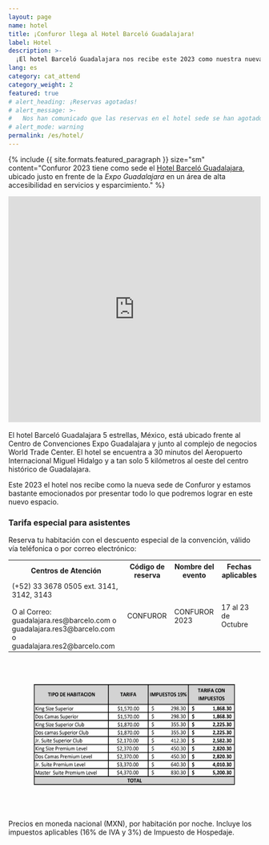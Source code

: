 ```yaml
---
layout: page
name: hotel
title: ¡Confuror llega al Hotel Barceló Guadalajara!
label: Hotel
description: >-
  ¡El hotel Barceló Guadalajara nos recibe este 2023 como nuestra nueva casa! Más detalles aquí.
lang: es
category: cat_attend
category_weight: 2
featured: true
# alert_heading: ¡Reservas agotadas!
# alert_message: >-
#   Nos han comunicado que las reservas en el hotel sede se han agotado. En los próximos días proporcionaremos información de hoteles cercanos a los que puedan acceder otros interesados en reservar cerca del evento.
# alert_mode: warning
permalink: /es/hotel/
---
```


{%
  include {{ site.formats.featured_paragraph }}
  size="sm"
  content="Confuror 2023 tiene como sede el <a href='https://www.barcelo.com/es-mx/barcelo-guadalajara/' target='_blank'>Hotel Barceló Guadalajara</a>, ubicado justo en frente de la <i>Expo Guadalajara</i> en un área de alta accesibilidad en servicios y esparcimiento."
%}

<div class="container-overflow">
<iframe src="https://www.google.com/maps/embed?pb=!1m14!1m8!1m3!1d14933.541399949774!2d-103.3896899!3d20.6538958!3m2!1i1024!2i768!4f13.1!3m3!1m2!1s0x842145c130765ee9%3A0x4b8359e36be3e68d!2sBarcel%C3%B3%20Guadalajara!5e0!3m2!1ses-419!2smx!4v1678403624145!5m2!1ses-419!2smx" width="100%" height="450" style="border:0;" allowfullscreen="" loading="lazy" referrerpolicy="no-referrer-when-downgrade"></iframe>
</div>

El hotel Barceló Guadalajara 5 estrellas, México, está ubicado frente al Centro de Convenciones Expo Guadalajara y junto al complejo de negocios World Trade Center. El hotel se encuentra a 30 minutos del Aeropuerto Internacional Miguel Hidalgo y a tan solo 5 kilómetros al oeste del centro histórico de Guadalajara.

Este 2023 el hotel nos recibe como la nueva sede de Confuror y estamos bastante emocionados por presentar todo lo que podremos lograr en este nuevo espacio.

### Tarifa especial para asistentes

Reserva tu habitación con el descuento especial de la convención, válido vía teléfonica o por correo electrónico:

<div class="room-booking-table__wrapper">
  <table class="room-booking-table">
    <tr>
      <th>Centros de Atención</th>
      <th>Código de reserva</th>
      <th>Nombre del evento</th>
      <th>Fechas aplicables</th>
    </tr>
    <tr>
      <td>(+52) 33 3678 0505 ext. 3141, 3142, 3143<br><br>O al Correo:<br>guadalajara.res@barcelo.com o guadalajara.res3@barcelo.com o guadalajara.res2@barcelo.com</td>
      <td style="vertical-align: middle;">CONFUROR</td>
      <td style="vertical-align: middle;">CONFUROR 2023</td>
      <td style="vertical-align: middle;">17 al 23 de Octubre</td>
    </tr>
    </table>
</div>

<div class="container" style="padding: 50px;">
  <img class="img-fluid" src="/assets/images/tarifas_hotel_2023.png" alt="Tabla de Tarifas Especiales">
</div>

Precios en moneda nacional (MXN), por habitación por noche. Incluye los impuestos aplicables (16% de IVA y 3%) de Impuesto de Hospedaje.
